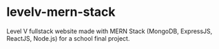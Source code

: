 # levelv-mern-stack
Level V fullstack website made with MERN Stack (MongoDB, ExpressJS, ReactJS, Node.js) for a school final project.
